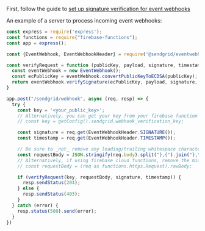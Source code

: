 First, follow the guide to [set up signature verification for event webhooks](https://sendgrid.com/docs/for-developers/tracking-events/getting-started-event-webhook-security-features/)

An example of a server to process incoming event webhooks:
```javascript
const express = require('express');
const functions = require("firebase-functions");
const app = express();

const {EventWebhook, EventWebhookHeader} = require('@sendgrid/eventwebhook');

const verifyRequest = function (publicKey, payload, signature, timestamp) {
  const eventWebhook = new EventWebhook();
  const ecPublicKey = eventWebhook.convertPublicKeyToECDSA(publicKey);
  return eventWebhook.verifySignature(ecPublicKey, payload, signature, timestamp);
}

app.post("/sendgrid/webhook", async (req, resp) => {
  try {
    const key = '<your_public_key>';
    // Alternatively, you can get your key from your firebase function cloud config
    // const key = getConfig().sendgrid.webhook_verification_key;

    const signature = req.get(EventWebhookHeader.SIGNATURE());
    const timestamp = req.get(EventWebhookHeader.TIMESTAMP());

    // Be sure to _not_ remove any leading/trailing whitespace characters (e.g., '\r\n').
    const requestBody = JSON.stringify(req.body).split("},{").join("},\r\n{") + "\r\n";;
    // Alternatively, if using firebase cloud functions, remove the middleware and use:
    // const requestBody = (req as functions.https.Request).rawBody;

    if (verifyRequest(key, requestBody, signature, timestamp)) {
      resp.sendStatus(204);
    } else {
      resp.sendStatus(403);
    }
  } catch (error) {
    resp.status(500).send(error);
  }
})
```
